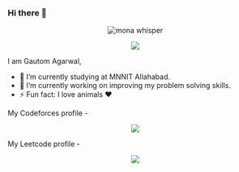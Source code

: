### Hi there 👋

<p align="center"><img src="https://github.githubassets.com/images/mona-whisper.gif" alt="mona whisper" /></p>

<p align="center">
  <a href="https://github.com/gautom5987/" target="_blank">
    <img src="https://github-readme-stats.vercel.app/api?username=gautom5987&count_private=true&include_all_commits=true&show_icons=true&bg_color=EFEFEF&border_radius=25&custom_title=My GitHub Stats" />
  </a>
</p>

I am Gautom Agarwal,

- 🔭 I’m currently studying at MNNIT Allahabad.
- 🌱 I’m currently working on improving my problem solving skills.
- ⚡ Fun fact: I love animals ♥️
<!--
- 👯 I’m looking to collaborate on ...
- 🤔 I’m looking for help with ...
- 💬 Ask me about ...
- 📫 How to reach me: ...
- 😄 Pronouns: ...
-->

My Codeforces profile - 
<p align="center">
  <a href="https://codeforces.com/profile/gautom5987/" target="_blank">
    <img src="https://codeforces-stats-api.herokuapp.com/stats?username=gautom5987&theme=1" />
  </a>
</p>

My Leetcode profile - 
<p align="center">
  <a href="https://leetcode.com/gautom5987/" target="_blank">
    <img src="https://leetcode.card.workers.dev/gautom5987?theme=default&font=default&extension=null" />
  </a>
</p>

<!-- ![](https://komarev.com/ghpvc/?username=gautom5987) -->

